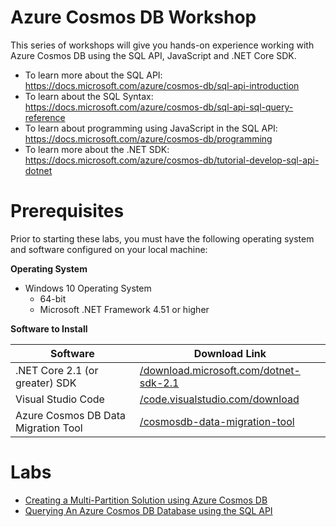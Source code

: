 # Azure Cosmos DB Workshop

This series of workshops will give you hands-on experience working with Azure Cosmos DB using the SQL API, JavaScript and .NET Core SDK.

- To learn more about the SQL API: <https://docs.microsoft.com/azure/cosmos-db/sql-api-introduction>
- To learn about the SQL Syntax: <https://docs.microsoft.com/azure/cosmos-db/sql-api-sql-query-reference>
- To learn about programming using JavaScript in the SQL API: <https://docs.microsoft.com/azure/cosmos-db/programming>
- To learn more about the .NET SDK: <https://docs.microsoft.com/azure/cosmos-db/tutorial-develop-sql-api-dotnet>

# Prerequisites

Prior to starting these labs, you must have the following operating system and software configured on your local machine:

**Operating System**

- Windows 10 Operating System
    - 64-bit
    - Microsoft .NET Framework 4.51 or higher

**Software to Install**

| Software | Download Link |
| --- | --- |
| .NET Core 2.1 (or greater) SDK | [/download.microsoft.com/dotnet-sdk-2.1](https://download.microsoft.com/download/E/2/6/E266C257-F7AF-4E79-8EA2-DF26031C84E2/dotnet-sdk-2.1.103-win-gs-x64.exe)
| Visual Studio Code | [/code.visualstudio.com/download](https://go.microsoft.com/fwlink/?Linkid=852157) |
| Azure Cosmos DB Data Migration Tool | [/cosmosdb-data-migration-tool](../files/cosmosdt.zip) |

# Labs

- [Creating a Multi-Partition Solution using Azure Cosmos DB](technical_deep_dive/02-creating_multi_partition_solution.md)
- [Querying An Azure Cosmos DB Database using the SQL API](technical_deep_dive/04-querying_the_database_using_sql.md)